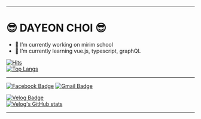 - - -

# 😎 DAYEON CHOI 😎

- 🔭 I’m currently working on mirim school
- 🌱 I’m currently learning vue.js, typescript, graphQL

[![Hits](https://hits.seeyoufarm.com/api/count/incr/badge.svg?url=https%3A%2F%2Fgithub.com%2Fdayeon-choi&count_bg=%23FFBBBB&title_bg=%233F3F3F&icon=github.svg&icon_color=%23E7E7E7&title=dayeon%27s+hits&edge_flat=false)](https://hits.seeyoufarm.com) <br/>
[![Top Langs](https://github-readme-stats.vercel.app/api/top-langs/?username=jiyeon1117&layout=compact)](https://github.com/anuraghazra/github-readme-stats)
<br/>

- - -

[![Facebook Badge](https://img.shields.io/badge/facebook-1877f2?style=flat-square&logo=facebook&logoColor=white&link=https://www.facebook.com/profile.php?id=100034596845385)](https://www.facebook.com/profile.php?id=100034596845385)	
[![Gmail Badge](https://img.shields.io/badge/Gmail-d14836?style=flat-square&logo=Gmail&logoColor=white&link=mailto:s2019w18@gmail.com)](mailto:s2019w18@gmail.com) <br/>
	
[![Velog Badge](https://velog-readme-stats.vercel.app/api/badge?name=velog)](https://velog.io/@dayeon-choi) <br/>
[![Velog's GitHub stats](https://velog-readme-stats.vercel.app/api?name=dayeon-choi)](https://velog.io/@dayeon-choi/)
<br/>

- - -
